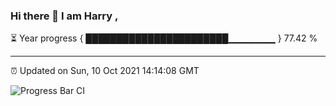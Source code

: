 ### Hi there 👋 I am Harry , 

⏳ Year progress { ███████████████████████▁▁▁▁▁▁▁ } 77.42 %

---

⏰ Updated on Sun, 10 Oct 2021 14:14:08 GMT

![Progress Bar CI](https://github.com/duykhang68/duykhang68/workflows/Progress%20Bar%20CI/badge.svg)
